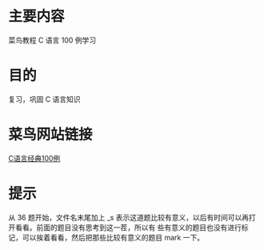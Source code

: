 # 主要内容
菜鸟教程 C 语言 100 例学习
# 目的
复习，巩固 C 语言知识

# 菜鸟网站链接
[C语言经典100例](https://www.runoob.com/cprogramming/c-100-examples.html)

# 提示
从 36 题开始，文件名末尾加上 _s 表示这道题比较有意义，以后有时间可以再打开看看。前面的题目没有思考到这一茬，所以有
些有意义的题目也没有进行标记，可以挨着看看，然后把那些比较有意义的题目 mark 一下。
